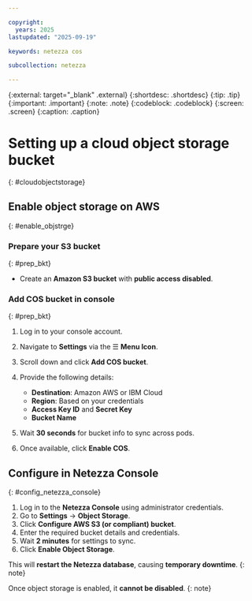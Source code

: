 ```yaml
---

copyright:
  years: 2025
lastupdated: "2025-09-19"

keywords: netezza cos

subcollection: netezza

---
```


{:external: target="_blank" .external}
{:shortdesc: .shortdesc}
{:tip: .tip}
{:important: .important}
{:note: .note}
{:codeblock: .codeblock}
{:screen: .screen}
{:caption: .caption}

# Setting up a cloud object storage bucket
{: #cloudobjectstorage}

## Enable object storage on AWS
{: #enable_objstrge}

### Prepare your S3 bucket
{: #prep_bkt}

- Create an **Amazon S3 bucket** with **public access disabled**.

### Add COS bucket in console
{: #prep_bkt}

1. Log in to your console account.
2. Navigate to **Settings** via the ☰ **Menu Icon**.
3. Scroll down and click **Add COS bucket**.
4. Provide the following details:
   - **Destination**: Amazon AWS or IBM Cloud
   - **Region**: Based on your credentials
   - **Access Key ID** and **Secret Key**
   - **Bucket Name**

5. Wait **30 seconds** for bucket info to sync across pods.
6. Once available, click **Enable COS**.

## Configure in Netezza Console
{: #config_netezza_console}

1. Log in to the **Netezza Console** using administrator credentials.
2. Go to **Settings** → **Object Storage**.
3. Click **Configure AWS S3 (or compliant) bucket**.
4. Enter the required bucket details and credentials.
5. Wait **2 minutes** for settings to sync.
6. Click **Enable Object Storage**.

This will **restart the Netezza database**, causing **temporary downtime**.
{: note}

Once object storage is enabled, it **cannot be disabled**.
{: note}
